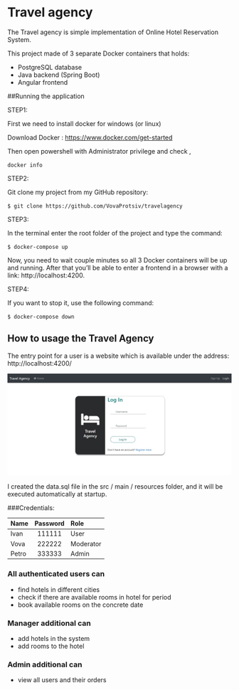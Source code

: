 # Travel agency 
The Travel agency is simple implementation of Online Hotel
Reservation System.

This project made of 3 separate Docker containers that holds:
-	PostgreSQL database
-	Java backend (Spring Boot)
-	Angular frontend

##Running the application
     
STEP1:

First we need to install docker for windows (or linux)

Download Docker : https://www.docker.com/get-started

Then open powershell with Administrator privilege and check ,
```
docker info
```
STEP2:

Git clone my project from my GitHub repository:
```
$ git clone https://github.com/VovaProtsiv/travelagency
```

STEP3:

In the terminal enter the root folder of the project and type the command:

```
$ docker-compose up
```
Now, you need to wait couple minutes so all 3 Docker containers will be up and running. After that you’ll be able to enter a frontend in a browser with a link: http://localhost:4200.

STEP4:

If you want to stop it, use the following command:
```
$ docker-compose down
```

## How to usage the Travel Agency

The entry point for a user is a website which is available under the address: http://localhost:4200/

![env-vars](./docs_photos/login.jpg)

I created the data.sql file in the src / main / resources folder, and it will be executed automatically at startup.

###Credentials:

| Name          | Password  | Role      |
| ------------- |:---------:| :---------|
| Ivan          | 111111    | User      |
| Vova          | 222222    | Moderator |
| Petro         | 333333    | Admin     |





### All authenticated users can 

-	find hotels in different cities 
-	check if there are available rooms in hotel for period
-	book available rooms on the concrete date

### Manager additional can

-	add hotels in the system
-	add rooms to the hotel

### Admin additional can

-	view all users and their orders


